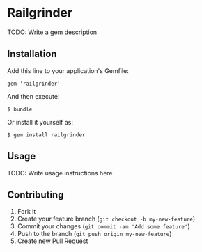 # Railgrinder

TODO: Write a gem description

## Installation

Add this line to your application's Gemfile:

    gem 'railgrinder'

And then execute:

    $ bundle

Or install it yourself as:

    $ gem install railgrinder

## Usage

TODO: Write usage instructions here

## Contributing

1. Fork it
2. Create your feature branch (`git checkout -b my-new-feature`)
3. Commit your changes (`git commit -am 'Add some feature'`)
4. Push to the branch (`git push origin my-new-feature`)
5. Create new Pull Request
